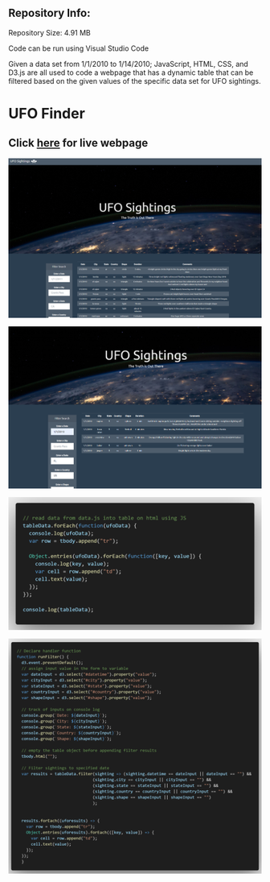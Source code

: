 ## Repository Info:

Repository Size: 4.91 MB

Code can be run using Visual Studio Code

Given a data set from 1/1/2010 to 1/14/2010; JavaScript, HTML, CSS, and D3.js are all used to code a webpage that has a dynamic table that can be filtered based on the given values of the specific data set for UFO sightings.

# UFO Finder

## Click <a href="https://caleman34.github.io/UFO_Finder/index.html" target="_blank">here</a> for live webpage

![3](static/images/3.PNG)

![4](static/images/4.PNG)

![1](static/images/1.png)

![2](static/images/2.png)




